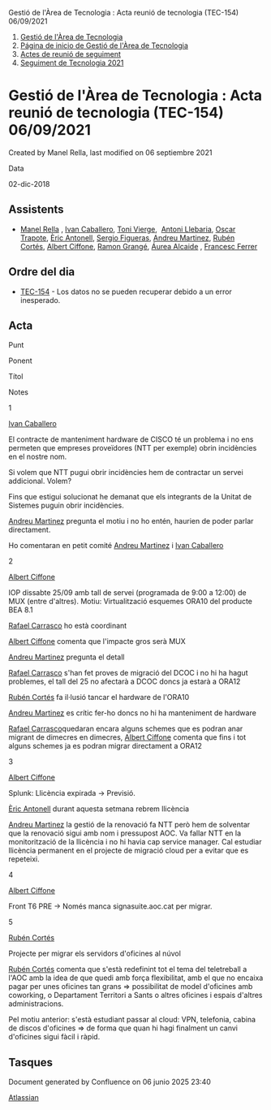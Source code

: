 Gestió de l'Àrea de Tecnologia : Acta reunió de tecnologia (TEC-154) 06/09/2021  

1.  [Gestió de l'Àrea de Tecnologia](index.md)
2.  [Página de inicio de Gestió de l'Àrea de Tecnologia](13893786.md)
3.  [Actes de reunió de seguiment](34505308.md)
4.  [Seguiment de Tecnologia 2021](Seguiment-de-Tecnologia-2021_64979514.md)

Gestió de l'Àrea de Tecnologia : Acta reunió de tecnologia (TEC-154) 06/09/2021
===============================================================================

Created by Manel Rella, last modified on 06 septiembre 2021

Data

02-dic-2018

Assistents
----------

*   [Manel Rella](https://confluence.aoc.cat/display/~mrella) , [Ivan Caballero](https://confluence.aoc.cat/display/~icaballero), [Toni Vierge](https://confluence.aoc.cat/display/~tvierge.admin),  [Antoni Llebaria](https://confluence.aoc.cat/display/~allebaria), [Oscar Trapote](https://confluence.aoc.cat/display/~otrapote), [Èric Antonell](https://confluence.aoc.cat/display/~eantonell), [Sergio Figueras](https://confluence.aoc.cat/display/~sfigueras), [Andreu Martinez](https://confluence.aoc.cat/display/~amartinez), [Rubén Cortés](https://confluence.aoc.cat/display/~rcortes), [Albert Ciffone](https://confluence.aoc.cat/display/~aciffone), [Ramon Grangé](https://confluence.aoc.cat/display/~RGrange), [Áurea Alcaide](https://confluence.aoc.cat/display/~aalcaide) , [Francesc Ferrer](https://confluence.aoc.cat/display/~FFerre)
    

Ordre del dia
-------------

*   [TEC-154](https://contacte.aoc.cat/browse/TEC-154?src=confmacro) - Los datos no se pueden recuperar debido a un error inesperado.

Acta
----

Punt

Ponent

Títol

Notes

1

[Ivan Caballero](https://confluence.aoc.cat/display/~icaballero)

El contracte de manteniment hardware de CISCO té un problema i no ens permeten que empreses proveïdores (NTT per exemple) obrin incidències en el nostre nom.

Si volem que NTT pugui obrir incidències hem de contractar un servei addicional. Volem?

Fins que estigui solucionat he demanat que els integrants de la Unitat de Sistemes puguin obrir incidències.

[Andreu Martinez](https://confluence.aoc.cat/display/~amartinez) pregunta el motiu i no ho entén, haurien de poder parlar directament.

Ho comentaran en petit comité [Andreu Martinez](https://confluence.aoc.cat/display/~amartinez) i [Ivan Caballero](https://confluence.aoc.cat/display/~icaballero)

2

[Albert Ciffone](https://confluence.aoc.cat/display/~aciffone)

IOP dissabte 25/09 amb tall de servei (programada de 9:00 a 12:00) de MUX (entre d'altres). Motiu: Virtualització esquemes ORA10 del producte BEA 8.1

[Rafael Carrasco](https://confluence.aoc.cat/display/~rcarrasco) ho està coordinant

[Albert Ciffone](https://confluence.aoc.cat/display/~aciffone) comenta que l'impacte gros serà MUX

[Andreu Martinez](https://confluence.aoc.cat/display/~amartinez) pregunta el detall

[Rafael Carrasco](https://confluence.aoc.cat/display/~rcarrasco) s'han fet proves de migració del DCOC i no hi ha hagut problemes, el tall del 25 no afectarà a DCOC doncs ja estarà a ORA12

[Rubén Cortés](https://confluence.aoc.cat/display/~rcortes) fa il·lusió tancar el hardware de l'ORA10

[Andreu Martinez](https://confluence.aoc.cat/display/~amartinez) es crític fer-ho doncs no hi ha manteniment de hardware

[Rafael Carrasco](https://confluence.aoc.cat/display/~rcarrasco)quedaran encara alguns schemes que es podran anar migrant de dimecres en dimecres, [Albert Ciffone](https://confluence.aoc.cat/display/~aciffone) comenta que fins i tot alguns schemes ja es podran migrar directament a ORA12

3

[Albert Ciffone](https://confluence.aoc.cat/display/~aciffone)

Splunk: Llicència expirada -> Previsió.

[Èric Antonell](https://confluence.aoc.cat/display/~eantonell) durant aquesta setmana rebrem llicència

[Andreu Martinez](https://confluence.aoc.cat/display/~amartinez) la gestió de la renovació fa NTT però hem de solventar que la renovació sigui amb nom i pressupost AOC. Va fallar NTT en la monitorització de la llicència i no hi havia cap service manager. Cal estudiar llicència permanent en el projecte de migració cloud per a evitar que es repeteixi.

4

[Albert Ciffone](https://confluence.aoc.cat/display/~aciffone)

Front T6 PRE -> Només manca signasuite.aoc.cat per migrar.

  

5

[Rubén Cortés](https://confluence.aoc.cat/display/~rcortes)

Projecte per migrar els servidors d'oficines al núvol

[Rubén Cortés](https://confluence.aoc.cat/display/~rcortes) comenta que s'està redefinint tot el tema del teletreball a l'AOC amb la idea de que quedi amb força flexibilitat, amb el que no encaixa pagar per unes oficines tan grans => possibilitat de model d'oficines amb coworking, o Departament Territori a Sants o altres oficines i espais d'altres administracions.

Pel motiu anterior: s'està estudiant passar al cloud: VPN, telefonia, cabina de discos d'oficines => de forma que quan hi hagi finalment un canvi d'oficines sigui fàcil i ràpid. 

  

  

  

  

  

  

  

  

  

  

  

  

  

  

  

  

  

  

  

  

Tasques
-------

Document generated by Confluence on 06 junio 2025 23:40

[Atlassian](http://www.atlassian.com/)